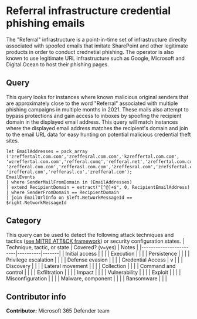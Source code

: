 # Referral infrastructure credential phishing emails
The "Referral" infrastructure is a point-in-time set of infrastructure direclty associated with spoofed emails that imitate SharePoint and other legitimate products in order to conduct crednetial phishing. The operator is also known to use legitimate URL infrastructure such as Google, Microsoft and Digital Ocean to host their phishing pages.
## Query
This query looks for instances where known malicious original senders that are approximately close to the word "Referral" associated with multiple phishing campaigns in multiple months in 2021. These mails also attempt to bypass protections and gain access to inboxes by spoofing the recipient domain in the displayed email address. This query will match instances where the displayed email address matches the recipient's domain and join to the email URL data for easy hunting on potential malicious credential theft sites. 
```
let EmailAddresses = pack_array
('zreffertalt.com.com','zreffesral.com.com','kzreffertal.com.com',
'wzreffertal.com.com','refferal.comq','refferal.net','zreffertal.com.com',
'zrefferal.com.com','refferasl.com.com','zreffesral.com','zrefsfertal.com.com',
'irefferal.com','refferasl.co','zrefferal.com');
EmailEvents
| where SenderMailFromDomain in (EmailAddresses)
| extend RecipientDomain = extract("[^@]+$", 0, RecipientEmailAddress)
| where SenderFromDomain == RecipientDomain
| join EmailUrlInfo on $left.NetworkMessageId == $right.NetworkMessageId
```


## Category

This query can be used to detect the following attack techniques and tactics ([see MITRE ATT&CK framework](https://attack.mitre.org/)) or security configuration states.
| Technique, tactic, or state | Covered? (v=yes) | Notes |
|------------------------|----------|-------|
| Initial access |  |  |
| Execution |  |  |
| Persistence |  |  |
| Privilege escalation |  |  |
| Defense evasion |  |  |
| Credential Access | v |  |
| Discovery |  |  |
| Lateral movement |  |  |
| Collection |  |  |
| Command and control |  |  |
| Exfiltration |  |  |
| Impact |  |  |
| Vulnerability |  |  |
| Exploit |  |  |
| Misconfiguration |  |  |
| Malware, component |  |  |
| Ransomware |  |  |

## Contributor info

**Contributor:** Microsoft 365 Defender team
